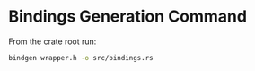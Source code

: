 # Bindings Generation Command

From the crate root run:

``` bash
bindgen wrapper.h -o src/bindings.rs
```
